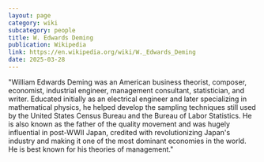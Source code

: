 ```yaml
---
layout: page
category: wiki
subcategory: people
title: W. Edwards Deming
publication: Wikipedia
link: https://en.wikipedia.org/wiki/W._Edwards_Deming
date: 2025-03-28
---
```


"William Edwards Deming was an American business theorist, composer, economist, industrial engineer, management consultant, statistician, and writer. Educated initially as an electrical engineer and later specializing in mathematical physics, he helped develop the sampling techniques still used by the United States Census Bureau and the Bureau of Labor Statistics. He is also known as the father of the quality movement and was hugely influential in post-WWII Japan, credited with revolutionizing Japan's industry and making it one of the most dominant economies in the world. He is best known for his theories of management."
